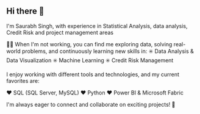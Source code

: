 ## Hi there 👋

I'm Saurabh Singh, with experience in Statistical Analysis, data analysis, Credit Risk and project management areas

🧑‍💻 When I'm not working, you can find me exploring data, solving real-world problems, and continuously learning new skills in:
✳️ Data Analysis & Data Visualization
✳️ Machine Learning
✳️ Credit Risk Management

I enjoy working with different tools and technologies, and my current favorites are:

❤️ SQL (SQL Server, MySQL)
❤️ Python
❤️ Power BI & Microsoft Fabric

I'm always eager to connect and collaborate on exciting projects! 🚀

